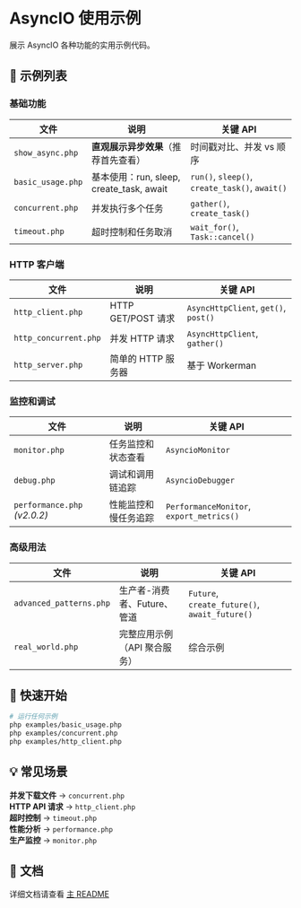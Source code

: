 # AsyncIO 使用示例

展示 AsyncIO 各种功能的实用示例代码。

## 📁 示例列表

### 基础功能

| 文件 | 说明 | 关键 API |
|------|------|---------|
| `show_async.php` | **直观展示异步效果**（推荐首先查看） | 时间戳对比、并发 vs 顺序 |
| `basic_usage.php` | 基本使用：run, sleep, create_task, await | `run()`, `sleep()`, `create_task()`, `await()` |
| `concurrent.php` | 并发执行多个任务 | `gather()`, `create_task()` |
| `timeout.php` | 超时控制和任务取消 | `wait_for()`, `Task::cancel()` |

### HTTP 客户端

| 文件 | 说明 | 关键 API |
|------|------|---------|
| `http_client.php` | HTTP GET/POST 请求 | `AsyncHttpClient`, `get()`, `post()` |
| `http_concurrent.php` | 并发 HTTP 请求 | `AsyncHttpClient`, `gather()` |
| `http_server.php` | 简单的 HTTP 服务器 | 基于 Workerman |

### 监控和调试

| 文件 | 说明 | 关键 API |
|------|------|---------|
| `monitor.php` | 任务监控和状态查看 | `AsyncioMonitor` |
| `debug.php` | 调试和调用链追踪 | `AsyncioDebugger` |
| `performance.php` *(v2.0.2)* | 性能监控和慢任务追踪 | `PerformanceMonitor`, `export_metrics()` |

### 高级用法

| 文件 | 说明 | 关键 API |
|------|------|---------|
| `advanced_patterns.php` | 生产者-消费者、Future、管道 | `Future`, `create_future()`, `await_future()` |
| `real_world.php` | 完整应用示例（API 聚合服务） | 综合示例 |

## 🚀 快速开始

```bash
# 运行任何示例
php examples/basic_usage.php
php examples/concurrent.php
php examples/http_client.php
```

## 💡 常见场景

**并发下载文件** → `concurrent.php`  
**HTTP API 请求** → `http_client.php`  
**超时控制** → `timeout.php`  
**性能分析** → `performance.php`  
**生产监控** → `monitor.php`

## 📖 文档

详细文档请查看 [主 README](../README.md)
